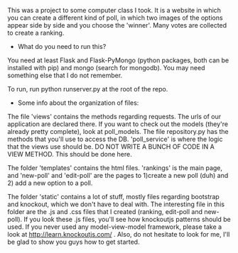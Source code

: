 This was a project to some computer class I took. It is a website in which you can create a different kind of poll, in which two images of the options appear side by side and you choose the 'winner'. Many votes are collected to create a ranking.

- What do you need to run this?

You need at least Flask and Flask-PyMongo (python packages, both can be installed with pip) and mongo (search for mongodb).
You may need something else that I do not remember.

To run, run python runserver.py at the root of the repo.


- Some info about the organization of files:

The file 'views' contains the methods regarding requests. The urls of our application are declared there.
If you want to check out the models (they're already pretty complete), look at poll_models.
The file repository.py has the methods that you'll use to access the DB.
'poll_service' is where the logic that the views use should be. DO NOT WRITE A BUNCH OF CODE IN A VIEW METHOD. This should be done here.

The folder 'templates' contains the html files. 'rankings' is the main page, and 'new-poll' and 'edit-poll' are the pages to 1)create a new poll (duh) and 
2) add a new option to a poll.

The folder 'static' contains a lot of stuff, mostly files regarding bootstrap and knockout, which we don't have to deal with. The interesting file in this folder are 
the .js and .css files that I created (ranking, edit-poll and new-poll). If you look these .js files, you'll see how knockoutjs patterns should be used. If you never used 
any model-view-model framework, please take a look at http://learn.knockoutjs.com/ . Also, do not hesitate to look for me, I'll be glad to show you guys how to get started.
